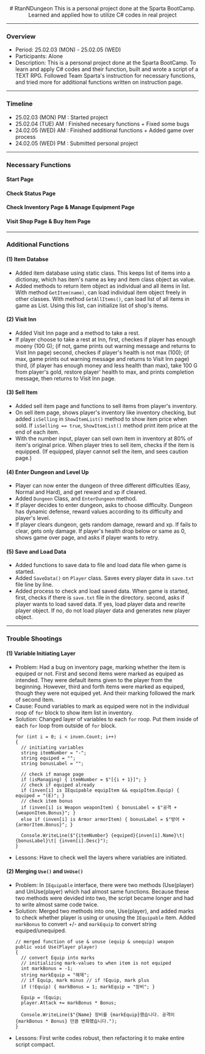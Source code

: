<div align="center">
# RtanNDungeon
This is a personal project done at the Sparta BootCamp. Learned and applied how to utilize C# codes in real project
</div>

---

### Overview
- Period: 25.02.03 (MON) - 25.02.05 (WED)
- Participants: Alone
- Description:
  This is a personal project done at the Sparta BootCamp. To learn and apply C# codes and their function, built and wrote a script of a TEXT RPG.
  Followed Team Sparta's instruction for necessary functions, and tried more for additional functions written on instruction page.

---

### Timeline
- 25.02.03 (MON) PM : Started project
- 25.02.04 (TUE) AM : Finished necesary functions + Fixed some bugs
- 24.02.05 (WED) AM : Finished additional functions + Added game over process
- 24.02.05 (WED) PM : Submitted personal project

---

### Necessary Functions
#### Start Page

#### Check Status Page

#### Check Inventory Page & Manage Equipment Page

#### Visit Shop Page & Buy Item Page 

---

### Additional Functions
#### (1) Item Databse
- Added item database using static class. This keeps list of items into a dictionay, which has item's name as key and item class object as value.
- Added methods to return item object as individual and all items in list.
  With method `GetItem(name)`, can load individual item object freely in other classes.
  With method `GetAllItems()`, can load list of all items in game as List. Using this list, can initialize list of shop's items.

#### (2) Visit Inn
- Added Visit Inn page and a method to take a rest.
- If player choose to take a rest at Inn,
  first, checkes if player has enough moeny (100 G); (if not, game prints out warning message and returns to Visit Inn page)
  second, checkes if player's health is not max (100); (if max, game prints out warning message and returns to Visit Inn page)
  third, (if player has enough money and less health than max), take 100 G from player's gold, restore player' health to max, and prints completion message, then returns to Visit Inn page.

#### (3) Sell Item
- Added sell item page and functions to sell items from player's inventory.
- On sell item page, shows player's inventory like inventory checking, but added `isSelling` in `ShowItemList()` method to show item price when sold.
  If `isSelling == true`, `ShowItemList()` method print item price at the end of each item.
- With the number input, player can sell own item in inventory at 80% of item's original price.
  When player tries to sell item, checks if the item is equipped. (If equipped, player cannot sell the item, and sees caution page.)

#### (4) Enter Dungeon and Level Up
- Player can now enter the dungeon of three different difficulties (Easy, Normal and Hard), and get reward and xp if cleared.
- Added `Dungeon` Class, and `EnterDungeon` method.
- If player decides to enter dungeon, asks to choose difficulty.
  Dungeon has dynamic defense, reward values according to its difficulty and player's level.
- If player clears dungeon, gets random damage, reward and xp.
  If fails to clear, gets only damage.
  If player's health drop below or same as 0, shows game over page, and asks if player wants to retry.

#### (5) Save and Load Data
- Added functions to save data to file and load data file when game is started.
- Added `SaveData()` on `Player` class. Saves every player data in `save.txt` file line by line.
- Added process to check and load saved data. When game is started, 
  first, checks if there is `save.txt` file in the directory.
  second, asks if player wants to load saved data. If yes, load player data and rewrite player object. If no, do not load player data and generates new player object.

---

### Trouble Shootings
#### (1) Variable Initiating Layer
- Problem: Had a bug on inventory page, marking whether the item is equiped or not. First and second items were marked as equiped as intended. They were default items given to the player from the beginning. However, third and forth items were marked as equiped, though they were not equiped yet. And their marking followed the mark of second item.
- Cause: Found variables to mark as equiped were not in the individual roop of `for` block to show item list in inventory.
- Solution: Changed layer of variables to each `for` roop. Put them inside of each `for` loop from outside of `for` block.
  ```
  for (int i = 0; i < inven.Count; i++)
  {
    // initiating variables
    string itemNumber = "-";
    string equiped = "";
    string bonusLabel = "";

    // check if manage page
    if (isManaging) { itemNumber = $"[{i + 1}]"; }
    // check if equiped already
    if (inven[i] is IEquipable equipItem && equipItem.Equip) { equiped = "(E)"; }
    // check item bonus
    if (inven[i] is Weapon weaponItem) { bonusLabel = $"공격 +{weaponItem.Bonus}"; }
    else if (inven[i] is Armor armorItem) { bonusLabel = $"방어 +{armorItem.Bonus}"; }

    Console.WriteLine($"{itemNumber} {equiped}{inven[i].Name}\t| {bonusLabel}\t| {inven[i].Desc}");
  }
  ```
- Lessons: Have to check well the layers where variables are initiated.

#### (2) Merging `Use()` and `UnUse()`
- Problem: In `IEquipable` interface, there were two methods (Use(player) and UnUse(player) which had almost same functions. Because these two methods were devided into two, the script became longer and had to write almost same code twice.
- Solution: Merged two methods into one, Use(player), and added marks to check whether player is using or unusing the `IEquipable` item. Added `markBonus` to convert +/- and `markEquip` to convert string equiped/unequiped.
  ```
  // merged function of use & unuse (equip & unequip) weapon
  public void Use(Player player)
  {
    // convert Equip into marks
    // initializing mark-values to when item is not equiped
    int markBonus = -1;
    string markEquip = "해제";
    // if Equip, mark minus // if !Equip, mark plus
    if (!Equip) { markBonus = 1; markEquip = "장비"; }
    
    Equip = !Equip;
    player.Attack += markBonus * Bonus;

    Console.WriteLine($"{Name} 장비를 {markEquip}했습니다. 공격이 {markBonus * Bonus} 만큼 변화했습니다.");
  }
  ```
- Lessons: First write codes robust, then refactoring it to make entire script compact.
